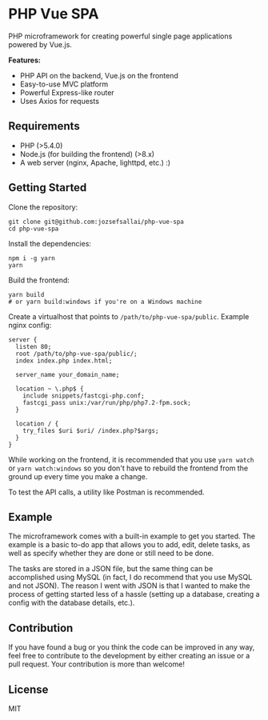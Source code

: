 # PHP Vue SPA

PHP microframework for creating powerful single page applications powered by Vue.js.

**Features:**
 * PHP API on the backend, Vue.js on the frontend
 * Easy-to-use MVC platform
 * Powerful Express-like router
 * Uses Axios for requests

## Requirements

 * PHP (>5.4.0)
 * Node.js (for building the frontend) (>8.x)
 * A web server (nginx, Apache, lighttpd, etc.) :)

## Getting Started

Clone the repository:

```
git clone git@github.com:jozsefsallai/php-vue-spa
cd php-vue-spa
```

Install the dependencies:

```
npm i -g yarn
yarn
```

Build the frontend:

```
yarn build
# or yarn build:windows if you're on a Windows machine
```

Create a virtualhost that points to `/path/to/php-vue-spa/public`. Example nginx config:

```
server {
  listen 80;
  root /path/to/php-vue-spa/public/;
  index index.php index.html;

  server_name your_domain_name;

  location ~ \.php$ {
    include snippets/fastcgi-php.conf;
    fastcgi_pass unix:/var/run/php/php7.2-fpm.sock;
  }
  
  location / {
    try_files $uri $uri/ /index.php?$args;
  }
}
```

While working on the frontend, it is recommended that you use `yarn watch` or `yarn watch:windows` so you don't have to rebuild the frontend from the ground up every time you make a change.

To test the API calls, a utility like Postman is recommended.

## Example

The microframework comes with a built-in example to get you started. The example is a basic to-do app that allows you to add, edit, delete tasks, as well as specify whether they are done or still need to be done. 

The tasks are stored in a JSON file, but the same thing can be accomplished using MySQL (in fact, I do recommend that you use MySQL and not JSON). The reason I went with JSON is that I wanted to make the process of getting started less of a hassle (setting up a database, creating a config with the database details, etc.).

## Contribution

If you have found a bug or you think the code can be improved in any way, feel free to contribute to the development by either creating an issue or a pull request. Your contribution is more than welcome!

## License

MIT
